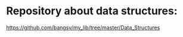 Repository about data structures: 
====
https://github.com/bangsv/my_lib/tree/master/Data_Structures
